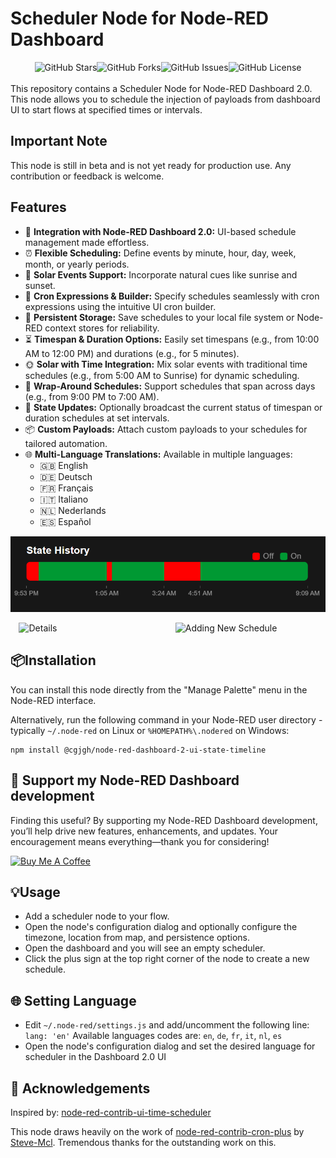# Scheduler Node for Node-RED Dashboard

<div style="display: flex; justify-content: center; align-items: center;">

<img src="https://img.shields.io/github/stars/cgjgh/node-red-dashboard-2-ui-state-timeline?style=social" alt="GitHub Stars"/>
<img src="https://img.shields.io/github/forks/cgjgh/node-red-dashboard-2-ui-state-timeline?style=social" alt="GitHub Forks"/>
<img src="https://img.shields.io/github/issues/cgjgh/node-red-dashboard-2-ui-state-timeline" alt="GitHub Issues"/>
<img src="https://img.shields.io/github/license/cgjgh/node-red-dashboard-2-ui-state-timeline" alt="GitHub License"/>
</div>
<br/>
This repository contains a Scheduler Node for Node-RED Dashboard 2.0. This node allows you to schedule the injection of payloads from dashboard UI to start flows at specified times or intervals.

## Important Note
This node is still in beta and is not yet ready for production use. Any contribution or feedback is welcome.

## Features

- 🔌 **Integration with Node-RED Dashboard 2.0:** UI-based schedule management made effortless.
- ⏰ **Flexible Scheduling:** Define events by minute, hour, day, week, month, or yearly periods.
- 🌅 **Solar Events Support:** Incorporate natural cues like sunrise and sunset.
- 📝 **Cron Expressions & Builder:** Specify schedules seamlessly with cron expressions using the intuitive UI cron builder.
- 💾 **Persistent Storage:** Save schedules to your local file system or Node-RED context stores for reliability.
- ⏳ **Timespan & Duration Options:** Easily set timespans (e.g., from 10:00 AM to 12:00 PM) and durations (e.g., for 5 minutes).
- 🌞 **Solar with Time Integration:** Mix solar events with traditional time schedules (e.g., from 5:00 AM to Sunrise) for dynamic scheduling.
- 🔄 **Wrap-Around Schedules:** Support schedules that span across days (e.g., from 9:00 PM to 7:00 AM).
- 📡 **State Updates:** Optionally broadcast the current status of timespan or duration schedules at set intervals.
- 📦 **Custom Payloads:** Attach custom payloads to your schedules for tailored automation.
- 🌐 **Multi-Language Translations:** Available in multiple languages:
  - 🇬🇧 English
  - 🇩🇪 Deutsch
  - 🇫🇷 Français
  - 🇮🇹 Italiano
  - 🇳🇱 Nederlands
  - 🇪🇸 Español

![Overview](https://github.com/cgjgh/node-red-dashboard-2-ui-state-timeline/blob/40658aef518f54a6068e5eb9bfc79029e86b4c16/assets/overview.png?raw=true)

<div style="display: flex; justify-content: space-evenly;">
  <img src="https://github.com/cgjgh/node-red-dashboard-2-ui-state-timeline/blob/40658aef518f54a6068e5eb9bfc79029e86b4c16/assets/details.png?raw=true" alt="Details" style="width: 45%!important; margin: 0 10px;"/>
  <img src="https://github.com/cgjgh/node-red-dashboard-2-ui-state-timeline/blob/40658aef518f54a6068e5eb9bfc79029e86b4c16/assets/newSchedule.gif?raw=true" alt="Adding New Schedule" style="width: 45%!important; margin: 0 10px;"/>
</div>


## 📦Installation

You can install this node directly from the "Manage Palette" menu in the Node-RED interface.

Alternatively, run the following command in your Node-RED user directory - typically `~/.node-red` on Linux or `%HOMEPATH%\.nodered` on Windows:

    npm install @cgjgh/node-red-dashboard-2-ui-state-timeline

## 🤝 Support my Node-RED Dashboard development
Finding this useful? By supporting my Node-RED Dashboard development, you’ll help drive new features, enhancements, and updates. Your encouragement means everything—thank you for considering!

<a href="https://www.buymeacoffee.com/cgjgh" target="_blank"><img src="https://cdn.buymeacoffee.com/buttons/v2/arial-blue.png" alt="Buy Me A Coffee" style="height: 60px !important;width: 217px !important;" ></a>

## 💡Usage

- Add a scheduler node to your flow.
- Open the node's configuration dialog and optionally configure the timezone, location from map, and persistence options.
- Open the dashboard and you will see an empty scheduler. 
- Click the plus sign at the top right corner of the node to create a new schedule.

## 🌐 Setting Language
 - Edit <code>~/.node-red/settings.js</code> and add/uncomment the following line: <code>lang: 'en'</code> Available languages codes are: <code>en</code>, <code>de</code>, <code>fr</code>, <code>it</code>, <code>nl</code>, <code>es</code>
 - Open the node's configuration dialog and set the desired language for scheduler in the Dashboard 2.0 UI

## 🙏 Acknowledgements

Inspired by: [node-red-contrib-ui-time-scheduler](https://flows.nodered.org/node/node-red-contrib-ui-time-scheduler)

This node draws heavily on the work of [node-red-contrib-cron-plus](https://flows.nodered.org/node/node-red-contrib-cron-plus) by [Steve-Mcl](https://github.com/Steve-Mcl). Tremendous thanks for the outstanding work on this.